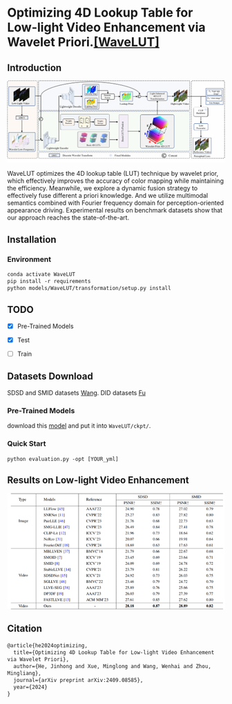 # Optimizing 4D Lookup Table for Low-light Video Enhancement via Wavelet Priori.[[WaveLUT]](https://arxiv.org/abs/2409.08585)
## Introduction
<p align="center">
  <img src="frame.png" />
</p>

WaveLUT optimizes the 4D lookup table (LUT) technique by wavelet prior, which effectively improves the accuracy of color mapping while maintaining the efficiency. Meanwhile, we explore a dynamic fusion strategy to effectively fuse different a priori knowledge. And we utilize multimodal semantics combined with Fourier frequency domain for perception-oriented appearance driving. Experimental results on benchmark datasets show that our approach reaches the state-of-the-art.
## Installation
### Environment
```
conda activate WaveLUT
pip install -r requirements
python models/WaveLUT/transformation/setup.py install
```

## TODO
- [x] Pre-Trained Models
- [x] Test
- [ ] Train

      
## Datasets Download
SDSD and SMID datasets [Wang](https://github.com/dvlab-research/SDSD). DID datasets [Fu](https://github.com/ciki000/DID)

### Pre-Trained Models
download this [model](https://drive.google.com/drive/folders/18_9xDzYmNRpjp6NnWWJedvTiKrXCFxP1?usp=drive_link) and put it into `WaveLUT/ckpt/`.

### Quick Start

```
python evaluation.py -opt [YOUR_yml]
```
## Results on Low-light Video Enhancement
![](Compaire.png)

## Citation
```
@article{he2024optimizing,
  title={Optimizing 4D Lookup Table for Low-light Video Enhancement via Wavelet Priori},
  author={He, Jinhong and Xue, Minglong and Wang, Wenhai and Zhou, Mingliang},
  journal={arXiv preprint arXiv:2409.08585},
  year={2024}
}

```
